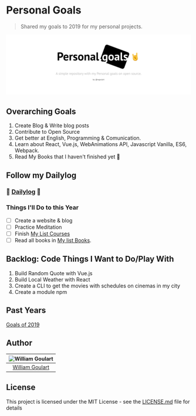 # Personal Goals

> Shared my goals to 2019 for my personal projects.

![personal goals logo](/personal-goals-logo.png)

## Overarching Goals

1. Create Blog & Write blog posts
2. Contribute to Open Source
3. Get better at English, Programming & Comunication.
4. Learn about React, Vue.js, WebAnimations API, Javascript Vanilla, ES6, Webpack.
5. Read My Books that I haven't finished yet 📝

## Follow my Dailylog

### 📝 [Dailylog](https://github.com/wgoulart/dailylog) 🤘

### Things I'll Do to this Year

- [ ] Create a website & blog
- [ ] Practice Meditation
- [ ] Finish [My List Courses](courses.md)
- [ ] Read all books in [My list Books](books.md).

## Backlog: Code Things I Want to Do/Play With

1. Build Random Quote with Vue.js
2. Build Local Weather with React
3. Create a CLI to get the movies with schedules on cinemas in my city
4. Create a module npm

## Past Years

[Goals of 2019](./2019/README.md)

## Author

| ![William Goulart](https://avatars1.githubusercontent.com/u/2000986?s=120) |
| :------------------------------------------------------------------------: |
|              [William Goulart](https://github.com/wgoulart/)               |

## License

This project is licensed under the MIT License - see the [LICENSE.md](LICENSE) file for details
